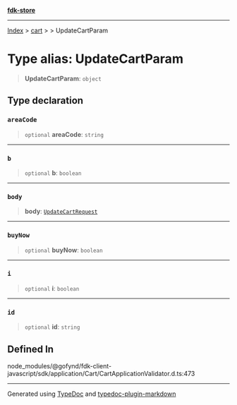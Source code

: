 [**fdk-store**](../../../README.md)
***

[Index](../../../API.md) > [cart](../../README.md) > [<internal>](../README.md) > UpdateCartParam

# Type alias: UpdateCartParam

> **UpdateCartParam**: `object`

## Type declaration

### `areaCode`

> `optional` **areaCode**: `string`

***

### `b`

> `optional` **b**: `boolean`

***

### `body`

> **body**: [`UpdateCartRequest`](type-alias.UpdateCartRequest.md)

***

### `buyNow`

> `optional` **buyNow**: `boolean`

***

### `i`

> `optional` **i**: `boolean`

***

### `id`

> `optional` **id**: `string`

## Defined In

node\_modules/@gofynd/fdk-client-javascript/sdk/application/Cart/CartApplicationValidator.d.ts:473

***
Generated using [TypeDoc](https://typedoc.org/) and [typedoc-plugin-markdown](https://www.npmjs.com/package/typedoc-plugin-markdown)
